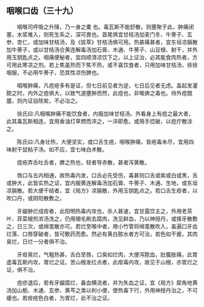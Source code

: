 ## 咽喉口齿（三十九）


&emsp;&emsp;咽喉司呼吸之升降，乃一身之橐 也。毒瓦斯不能舒散，则壅聚于此，肿痛闭塞，水浆难入，则死生系之，深可畏也。首尾俱宜甘桔汤加麦门冬、牛蒡子、玄参、杏仁，或加味甘桔汤，及《拔萃》甘桔汤俱可用。热甚痛甚者，宜东垣凉膈散加牛蒡子，或以甘桔汤合黄连解毒汤加石膏、木通、牛蒡子、山豆根、射干，并外用玉钥匙点之。咽痛便秘者，宜四顺清凉饮下之。以上证治，必其能食肉热者，方可用此寒凉之剂。若上焦虽热而下焦不热，或不喜饮食者，只用加味甘桔汤，徐徐咽服，不必用牛蒡子，恐其性凉伤脾也。

&emsp;&emsp;咽喉肿痛，凡痘疮多有是证，但七日前见者为逆，七日后见者无虑。盖起发灌脓之时，内外之痘俱大，以致气道壅肿而然，此痘也，非喉痹之毒也。待外痘既靥，则内证自除矣，不必治之。

&emsp;&emsp;徐氏曰∶凡咽喉肿痛不能饮食者，内服加味甘桔汤。外看身上有痘之最大者，此其毒瓦斯相连，宜用香油灯草燃而淬之，一淬即愈。或用手捻破，以痘疔散涂之。

&emsp;&emsp;陈氏曰∶凡身壮热，大便坚实，或口舌生疮，咽喉肿痛，皆疮毒未尽，宜用四味射干鼠粘子汤。如不应，宜七味白术散。

&emsp;&emsp;痘疮弄舌吐舌者，脾之热也，轻者导赤散，甚者泻黄散。

&emsp;&emsp;唇口与五内相通，故热毒内发，口舌必先受伤，毒甚则口舌或紫或白或黑，舌或肿大，此皆实热之证，宜内服黄连解毒汤加石膏、牛蒡子、木通、生地，或东垣凉膈散。若大便干结者，宜《局方》凉膈散，外用玉钥匙点之。若口舌生疳者，以吹口丹，或阴阳散敷之。

&emsp;&emsp;牙龈肿烂成疳者，此阳明热毒内攻也，杀人甚速，宜甘露饮主之，外用老茶叶、菲菜根煎浓汤洗之，仍用翎毛刷去腐肉，洗见鲜血，乃以神授丹，或搽牙散敷之，日三次，或绵茧散亦可。若烂至喉中者，用小竹管将绵茧散吹入，虽遍口牙齿烂落、口唇穿破者，皆可敷药而愈。然必有黄白脓水者方可治，若色如干酱，其肉臭烂，日烂一分者俱不治。

&emsp;&emsp;牙疳臭烂，气粗热甚，舌白至唇，口臭如烂肉，大便泻脓血，肚腹胀痛，此胃虚毒瓦斯内攻，胃烂之证。苦山根发红点者，此疳毒内攻，故见于山根，亦胃烂之证，俱不治。

&emsp;&emsp;痘疹退后，若有牙龈腐烂，鼻血横流者，并为失血之证，宜《局方》犀角地黄汤加山栀、木通、玄参、黄芩之类以利小便，使热毒下行，外用神授丹治之，不可缓也。若疳疮色白者，为胃烂，此不治之证。

